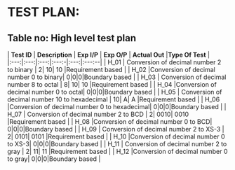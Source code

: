 # TEST PLAN:

## Table no: High level test plan

| **Test ID** | **Description** | **Exp I/P** | **Exp O/P** | **Actual Out** |**Type Of Test**  |    
|:---:|:---:|:---:|:---:-|:---:|:---:--|
|  H_01       | Conversion of decimal number 2 to binary  | 2| 10| 10 |Requirement based |
|  H_02       |Conversion of decimal number 0 to binary| 0|0|0|Boundary based    |
|  H_03       | Conversion of decimal number 8 to octal  | 8| 10| 10 |Requirement based |
|  H_04       |Conversion of decimal number 0 to octal| 0|0|0|Boundary based    |
|  H_05       | Conversion of decimal number 10 to hexadecimal  | 10| A| A |Requirement based |
|  H_06       |Conversion of decimal number 0 to hexadecimal| 0|0|0|Boundary based    |
|  H_07       | Conversion of decimal number 2 to BCD  | 2| 0010| 0010 |Requirement based |
|  H_08       |Conversion of decimal number 0 to BCD| 0|0|0|Boundary based    |
|  H_09       | Conversion of decimal number 2 to XS-3  | 2| 0101| 0101 |Requirement based |
|  H_10       |Conversion of decimal number 0 to XS-3| 0|0|0|Boundary based    |
|  H_11       | Conversion of decimal number 2 to gray  | 2| 11| 11 |Requirement based |
|  H_12       |Conversion of decimal number 0 to gray| 0|0|0|Boundary based    |

